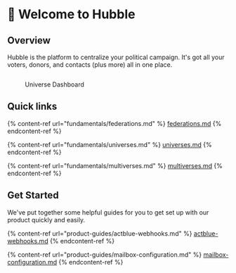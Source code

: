 # 👋 Welcome to Hubble

## Overview

Hubble is the platform to centralize your political campaign. It's got all your voters, donors, and contacts (plus more) all in one place.&#x20;

<figure><img src="https://cdn.hubble.vote/images/screenshots/universe-hub-dashboard.png" alt=""><figcaption><p>Universe Dashboard</p></figcaption></figure>

## Quick links

{% content-ref url="fundamentals/federations.md" %}
[federations.md](fundamentals/federations.md)
{% endcontent-ref %}

{% content-ref url="fundamentals/universes.md" %}
[universes.md](fundamentals/universes.md)
{% endcontent-ref %}

{% content-ref url="fundamentals/multiverses.md" %}
[multiverses.md](fundamentals/multiverses.md)
{% endcontent-ref %}

## Get Started

We've put together some helpful guides for you to get set up with our product quickly and easily.

{% content-ref url="product-guides/actblue-webhooks.md" %}
[actblue-webhooks.md](product-guides/actblue-webhooks.md)
{% endcontent-ref %}

{% content-ref url="product-guides/mailbox-configuration.md" %}
[mailbox-configuration.md](product-guides/mailbox-configuration.md)
{% endcontent-ref %}
